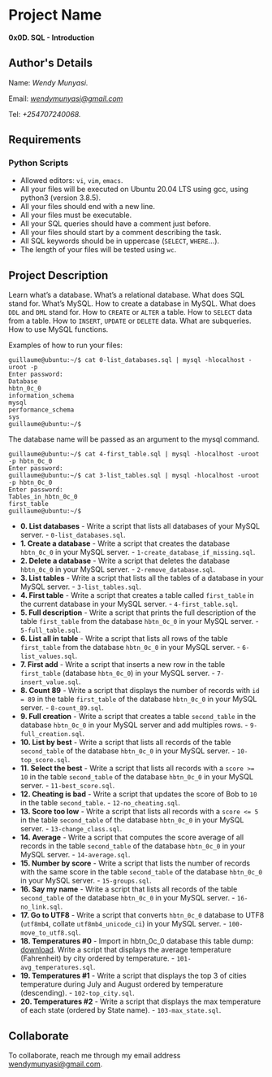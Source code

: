 # Project Name
**0x0D. SQL - Introduction**

## Author's Details
Name: *Wendy Munyasi.*

Email: *wendymunyasi@gmail.com*

Tel: *+254707240068.*

##  Requirements

### Python Scripts
*   Allowed editors: `vi`, `vim`, `emacs`.
*   All your files will be executed on Ubuntu 20.04 LTS using gcc, using python3 (version 3.8.5).
*   All your files should end with a new line.
*   All your files must be executable.
*	All your SQL queries should have a comment just before.
*	All your files should start by a comment describing the task.
*	All SQL keywords should be in uppercase (`SELECT`, `WHERE`…).
*   The length of your files will be tested using `wc`.

## Project Description
Learn what’s a database.
What’s a relational database.
What does SQL stand for.
What’s MySQL.
How to create a database in MySQL.
What does `DDL` and `DML` stand for.
How to `CREATE` or `ALTER` a table.
How to `SELECT` data from a table.
How to `INSERT`, `UPDATE` or `DELETE` data.
What are subqueries.
How to use MySQL functions.

Examples of how to run your files:
```
guillaume@ubuntu:~/$ cat 0-list_databases.sql | mysql -hlocalhost -uroot -p
Enter password: 
Database                                                                                  
hbtn_0c_0                                                                                    
information_schema                                                                           
mysql                                                                                        
performance_schema                                                                           
sys        
guillaume@ubuntu:~/$ 
```

The database name will be passed as an argument to the mysql command.
```
guillaume@ubuntu:~/$ cat 4-first_table.sql | mysql -hlocalhost -uroot -p hbtn_0c_0
Enter password: 
guillaume@ubuntu:~/$ cat 3-list_tables.sql | mysql -hlocalhost -uroot -p hbtn_0c_0
Enter password: 
Tables_in_hbtn_0c_0
first_table
guillaume@ubuntu:~/$  
```


* **0. List databases** - Write a script that lists all databases of your MySQL server. - `0-list_databases.sql`.
* **1. Create a database** - Write a script that creates the database `hbtn_0c_0` in your MySQL server. - `1-create_database_if_missing.sql`.
* **2. Delete a database** - Write a script that deletes the database `hbtn_0c_0` in your MySQL server. - `2-remove_database.sql`.
* **3. List tables** - Write a script that lists all the tables of a database in your MySQL server. - `3-list_tables.sql`.
* **4. First table** - Write a script that creates a table called `first_table` in the current database in your MySQL server. - `4-first_table.sql`.
* **5. Full description** - Write a script that prints the full description of the table `first_table` from the database `hbtn_0c_0` in your MySQL server. - `5-full_table.sql`.
* **6. List all in table** - Write a script that lists all rows of the table `first_table` from the database `hbtn_0c_0` in your MySQL server. - `6-list_values.sql`.
* **7. First add** - Write a script that inserts a new row in the table `first_table` (database `hbtn_0c_0`) in your MySQL server. - `7-insert_value.sql`.
* **8. Count 89** - Write a script that displays the number of records with `id = 89` in the table `first_table` of the database `hbtn_0c_0` in your MySQL server. - `8-count_89.sql`.
* **9. Full creation** - Write a script that creates a table `second_table` in the database `hbtn_0c_0` in your MySQL server and add multiples rows. - `9-full_creation.sql`.
* **10. List by best** - Write a script that lists all records of the table `second_table` of the database `hbtn_0c_0` in your MySQL server. - `10-top_score.sql`.
* **11. Select the best** - Write a script that lists all records with a `score >= 10` in the table `second_table` of the database `hbtn_0c_0` in your MySQL server. - `11-best_score.sql`.
* **12. Cheating is bad** - Write a script that updates the score of Bob to `10` in the table `second_table`. - `12-no_cheating.sql`.
* **13. Score too low** - Write a script that lists all records with a `score <= 5` in the table `second_table` of the database `hbtn_0c_0` in your MySQL server. - `13-change_class.sql`.
* **14. Average** - Write a script that computes the score average of all records in the table `second_table` of the database `hbtn_0c_0` in your MySQL server. - `14-average.sql`.
* **15. Number by score** - Write a script that lists the number of records with the same score in the table `second_table` of the database `hbtn_0c_0` in your MySQL server. - `15-groups.sql`.
* **16. Say my name** - Write a script that lists all records of the table `second_table` of the database `hbtn_0c_0` in your MySQL server. - `16-no_link.sql`.
* **17. Go to UTF8** - Write a script that converts `hbtn_0c_0` database to UTF8 (`utf8mb4`, collate `utf8mb4_unicode_ci`) in your MySQL server. - `100-move_to_utf8.sql`.
* **18. Temperatures #0** - Import in hbtn_0c_0 database this table dump: [download](https://s3.amazonaws.com/intranet-projects-files/holbertonschool-higher-level_programming+/272/temperatures.sql). Write a script that displays the average temperature (Fahrenheit) by city ordered by temperature. - `101-avg_temperatures.sql`.
* **19. Temperatures #1** - Write a script that displays the top 3 of cities temperature during July and August ordered by temperature (descending). - `102-top_city.sql`.
* **20. Temperatures #2** - Write a script that displays the max temperature of each state (ordered by State name). - `103-max_state.sql`.


## Collaborate

To collaborate, reach me through my email address wendymunyasi@gmail.com.
